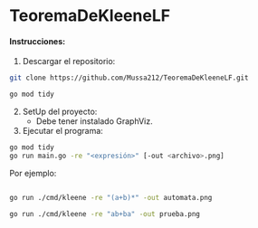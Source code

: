 # TeoremaDeKleeneLF

#### Instrucciones:

1. Descargar el repositorio: 

```bash
git clone https://github.com/Mussa212/TeoremaDeKleeneLF.git

go mod tidy 
```

2. SetUp del proyecto:
   - Debe tener instalado GraphViz.
3. Ejecutar el programa:

```bash
go mod tidy 
go run main.go -re "<expresión>" [-out <archivo>.png]
```
Por ejemplo:

```bash

go run ./cmd/kleene -re "(a+b)*" -out automata.png

go run ./cmd/kleene -re "ab+ba" -out prueba.png
```